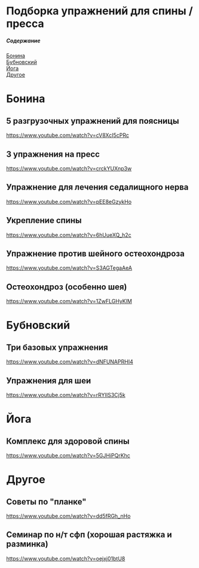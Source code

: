 # Подборка упражнений для спины / пресса

##### Содержание
[Бонина](#bonina)  
[Бубновский](#bubnovskij)  
[Йога](#yoga)  
[Другое](#other)  

<a name="bonina"/>

# Бонина

## 5 разгрузочных упражнений для поясницы
https://www.youtube.com/watch?v=cV8XcI5cPRc

## 3 упражнения на пресс
https://www.youtube.com/watch?v=crckYUXnp3w

## Упражнение для лечения седалищного нерва
https://www.youtube.com/watch?v=pEE8eGzykHo

## Укрепление спины
https://www.youtube.com/watch?v=6hUueXQ_h2c

## Упражнение против шейного остеохондроза
https://www.youtube.com/watch?v=S3AGTegaAeA

## Остеохондроз (особенно шея)
https://www.youtube.com/watch?v=1ZwFLGHyKlM

<a name="bubnovskij"/>

# Бубновский

## Три базовых упражнения
https://www.youtube.com/watch?v=dNFUNAPRHI4

## Упражнения для шеи
https://www.youtube.com/watch?v=rRYIIS3Cj5k

<a name="yoga"/>

# Йога

## Комплекс для здоровой спины
https://www.youtube.com/watch?v=5GJHiPQrKhc

<a name="other"/>

# Другое

## Советы по "планке"
https://www.youtube.com/watch?v=dd5fRGh_nHo

## Семинар по н/т сфп (хорошая растяжка и разминка)
https://www.youtube.com/watch?v=oejxj01btU8
